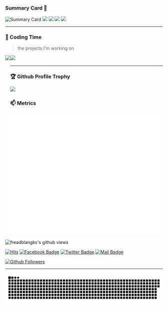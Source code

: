 ### Summary Card 🔭

![Summary Card](https://github-profile-summary-cards.vercel.app/api/cards/profile-details?username=freadblangks&theme=monokai)
![](https://github-profile-summary-cards.vercel.app/api/cards/repos-per-language?username=freadblangks&theme=monokai)
![](https://github-profile-summary-cards.vercel.app/api/cards/most-commit-language?username=freadblangks&theme=monokai)
![](https://github-profile-summary-cards.vercel.app/api/cards/stats?username=freadblangks&theme=monokai)
![](https://github-profile-summary-cards.vercel.app/api/cards/productive-time?username=freadblangks&theme=monokai)

<!--
**freadblangks/freadblangks** is a ✨ _special_ ✨ repository because its `README.md` (this file) appears on your GitHub profile.

Here are some ideas to get you started:

- 🔭 I’m currently working on ...
- 🌱 I’m currently learning ...
- 👯 I’m looking to collaborate on ...
- 🤔 I’m looking for help with ...
- 💬 Ask me about ...
- 📫 How to reach me: ...
- 😄 Pronouns: ...
- ⚡ Fun fact: ...
-->
---

### 🌠 Coding Time
> the projects I'm working on

<div>
    <img height="165" align="left" src="https://github-readme-stats.vercel.app/api?username=freadblangks&theme=calm&show_icons=true" />
    <img src="https://github-readme-stats.vercel.app/api/top-langs/?username=freadblangks&hide=html,css,Jupyter+Notebook,ruby,javascript&theme=calm&langs_count=6&layout=compact" />
</div>


---

### 🏆 Github Profile Trophy
<img src="https://github-profile-trophy.vercel.app/?username=freadblangks&column=8"/>


### 📫 Metrics
![Metrics](https://github.com/freadblangks/freadblangks/blob/main/github-metrics.svg)

<img align="center" src="https://gpvc.arturio.dev/freadblangks" alt="freadblangks's github views" />

[![Hits](https://hits.seeyoufarm.com/api/count/incr/badge.svg?url=https%3A%2F%2Fgithub.com%2Ffreadblangks)](https://github.com/freadblangks)
[![Facebook Badge](https://img.shields.io/badge/-Facebook-1877f2?style=flat-square&logo=Facebook&logoColor=white&link=https://facebook.com/test/)](https://facebook.com/test/)
[![Twitter Badge](https://img.shields.io/badge/-Twitter-1877f2?style=flat-square&logo=twitter&logoColor=white&link=https://twitter.com/test/)](https://twitter.com/test/)
[![Mail Badge](https://img.shields.io/badge/-Gmail-d14836?style=flat-square&logo=Gmail&logoColor=white&link=mailto:test@test.test)](mailto:test@test.test)  

[![Github Followers](https://img.shields.io/github/followers/freadblangks?color=06d6a0&label=Github%20Followers&style=for-the-badge)](https://github.com/freadblangks?tab=followers)

---
![](https://raw.githubusercontent.com/freadblangks/freadblangks/output/github-contribution-grid-snake.svg)

